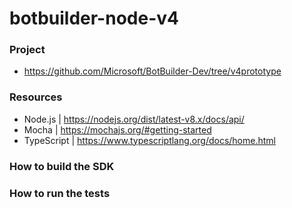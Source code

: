 # botbuilder-node-v4

### Project
- https://github.com/Microsoft/BotBuilder-Dev/tree/v4prototype

### Resources
- Node.js | https://nodejs.org/dist/latest-v8.x/docs/api/
- Mocha | https://mochajs.org/#getting-started
- TypeScript | https://www.typescriptlang.org/docs/home.html

### How to build the SDK


### How to run the tests

